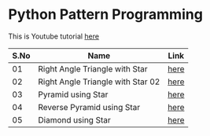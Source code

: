 # Python Pattern Programming

This is Youtube tutorial [here](https://www.youtube.com/playlist?list=PLzgPDYo_3xuliFyI5dZKgYB99SMUscGyp)


| S.No | Name | Link |
|--- |--- |--- | 
| 01 | Right Angle Triangle with Star  | [here](./01_right_angle_triangle_star.ipynb) |
| 02 | Right Angle Triangle with Star 02 | [here](./02_right_angle_triangle_star.ipynb) |
| 03 | Pyramid using Star | [here](./03_pyramid_using_star.ipynb) |
| 04 | Reverse Pyramid using Star | [here](./04_reverse_pyramid_using_star.ipynb) |
| 05 | Diamond using Star | [here](./05_diamond_using_star.ipynb) |
